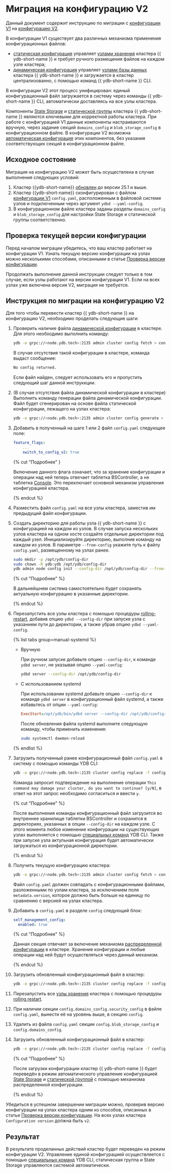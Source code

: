 # Миграция на конфигурацию V2

Данный документ содержит инструкцию по миграции с [конфигурации V1](../../configuration-management/configuration-v2/config-overview.md) на [конфигурацию V2](../../configuration-management/configuration-v2/config-overview.md).

В конфигурации V1 существует два различных механизма применения конфигурационных файлов:

- [статическая конфигурация](../../configuration-management/configuration-v2/config-overview.md#static-config) управляет [узлами хранения](../../../concepts/glossary.md#storage-node) кластера {{ ydb-short-name }} и требует ручного размещения файлов на каждом узле кластера;
- [динамическая конфигурация](../../configuration-management/configuration-v2/config-overview.md#dynamic-config) управляет [узлами базы данных](../../../concepts/glossary.md#database-node) кластера {{ ydb-short-name }} и загружается в кластер централизованно, с помощью команд {{ ydb-short-name }} CLI.

В конфигурации V2 этот процесс унифицирован: единый конфигурационный файл загружается в систему через команды {{ ydb-short-name }} CLI, автоматически доставляясь на все узлы кластера.

Компоненты [State Storage](../../../concepts/glossary.md#state-storage) и [статической группы](../../../concepts/glossary.md#static-group) кластера {{ ydb-short-name }} являются ключевыми для корректной работы кластера. При работе с конфигурацией V1 данные компоненты настраиваются вручную, через задание секций `domains_config` и `blob_storage_config` в конфигурационном файле.
В конфигурации V2 возможна [автоматическая конфигурация](../../configuration-management/configuration-v2/config-overview.md) этих компонентов, без указания соответствующих секций в конфигурационном файле.

## Исходное состояние

Миграция на конфигурацию V2 может быть осуществлена в случае выполнения следующих условий:

1. Кластер {{ydb-short-name}} [обновлен](../../deployment-options/manual/update-executable.md) до версии 25.1 и выше.
1. Кластер {{ydb-short-name}} сконфигурирован с файлом [конфигурации V1](../../configuration-management/configuration-v2/config-overview.md#static-config) `config.yaml`, расположенным в файловой системе узлов и подключенным через аргумент `ydbd --yaml-config`.
1. В конфигурационном файле кластера заданы разделы `domains_config` и `blob_storage_config` для настройки State Storage и статической группы соответственно.

## Проверка текущей версии конфигурации

Перед началом миграции убедитесь, что ваш кластер работает на конфигурации V1. Узнать текущую версию конфигурации на узлах можно несколькими способами, описанными в статье [Проверка версии конфигурации](../configuration-management/check-config-version.md).

Продолжать выполнение данной инструкции следует только в том случае, если узлы работают на версии конфигурации V1. Если на всех узлах уже включена версия V2, миграция не требуется.

## Инструкция по миграции на конфигурацию V2

Для того чтобы перевести кластер {{ ydb-short-name }} на конфигурацию V2, необходимо проделать следующие шаги:

1. Проверить наличие файла [динамической конфигурации](../../configuration-management/configuration-v2/config-overview.md#dynamic-config) в кластере. Для этого необходимо выполнить команду:

    ```bash
    ydb -e grpc://<node.ydb.tech>:2135 admin cluster config fetch > config.yaml
    ```

    В случае отсутствия такой конфигурации в кластере, команда выдаст сообщение:

    ```bash
    No config returned.
    ```

    Если файл найден, следует использовать его и пропустить следующий шаг данной инструккции.

1. (В случае отсутствия файла динамической конфигурации в кластере) Выполнить команду генерации файла динамической конфигурации. Файл будет сгенерирован на основе файла статической конфигурации, лежащего на узлах кластера:

    ```bash
    ydb -e grpc://<node.ydb.tech>:2135 admin cluster config generate > config.yaml
    ```

1. Добавить в полученный на шаге 1 или 2 файл `config.yaml` следующее поле:

    ```yaml
    feature_flags:
        ...
        switch_to_config_v2: true
    ```

    {% cut "Подробнее" }

    Включение данного флага означает, что за хранение конфигурации и операции над ней теперь отвечает таблетка BSController, а не таблетка [Console](../../../concepts/glossary.md#console). Это переключает основной механизм управления конфигурацией кластера.

    {% endcut %}

1. Разместить файл `config.yaml` на все узлы кластера, заместив им предыдущий файл конфигурации.

1. Создать директорию для работы узла {{ ydb-short-name }} с конфигурацией на каждом из узлов. В случае запуска нескольких узлов кластера на одном хосте создайте отдельные директории под каждый узел. Инициализируйте директорию, выполнив команду на каждом из узлов. В параметре `--from-config` укажите путь к файлу `config.yaml`, размещенному на узлах ранее.

    ```bash
    sudo mkdir -p /opt/ydb/config-dir
    sudo chown -R ydb:ydb /opt/ydb/config-dir
    ydb admin node config init --config-dir /opt/ydb/config-dir --from-config /opt/ydb/cfg/config.yaml
    ```

    {% cut "Подробнее" %}

    В дальнейшнем система самостоятельно будет сохранять актуальную конфигурацию в указанные директории.

    {% endcut %}

1. Перезапустить все узлы кластера с помощью процедуры [rolling-restart](../../../maintenance/manual/node_restarting.md), добавив опцию `ydbd --config-dir` при запуске узла с указанием пути до директории, а также убрав опцию `ydbd --yaml-config`.

    {% list tabs group=manual-systemd %}

    - Вручную

        При ручном запуске добавьте опцию `--config-dir`, к команде `ydbd server`, не указывая опцию `--yaml-config`:

        ```bash
        ydbd server --config-dir /opt/ydb/config-dir
        ```

    - С использованием systemd

        При использовании systemd добавьте опцию `--config-dir` к команде `ydbd server` в конфигурационный файл systemd, а также избавьтесь от опции `--yaml-config`:

        ```ini
        ExecStart=/opt/ydb/bin/ydbd server --config-dir /opt/ydb/config-dir
        ```

        После обновления файла systemd выполните следующую команду, чтобы применить изменения:

        ```bash
        sudo systemctl daemon-reload
        ```

    {% endlist %}

1. Загрузить полученный ранее конфигурационный файл `config.yaml` в систему с помощью команды YDB CLI:

    ```bash
    ydb -e grpc://<node.ydb.tech>:2135 cluster config replace -f config.yaml
    ```

    Команда запросит подтверждение на выполнение операции `This command may damage your cluster, do you want to continue? [y/N]`, в ответ на этот запрос необходимо согласиться и ввести `y`.

    {% cut "Подробнее" %}

    После выполнения команды конфигурационный файл загрузится во внутреннее хранилище таблетки BSController и сохранится в директориях, указанных в опции `--config-dir` на каждом узле. C этого момента любое изменение конфигурации на существующих узлах выполняется с помощью [специальных команд](../configuration-v2/update-config.md) YDB CLI. Также при запуске узла актульная конфигурация будет автоматически загружаться из конфигурационной директории.

    {% endcut %}

1. Получить текущую конфигурацию кластера:

    ```bash
    ydb -e grpc://<node.ydb.tech>:2135 admin cluster config fetch > config.yaml
    ```

    Файл `config.yaml` должен совпадать с конфигурационными файлами, разложенными по узлам кластера, за исключением поля `metadata.version`, которое должно быть больше на единицу по сравнению с версией на узлах кластера.

1. Добавить в `config.yaml` в разделе `config` следующий блок:

    ```yaml
    self_management_config:
      enabled: true
    ```

    {% cut "Подробнее" %}

    Данная секция отвечает за включение механизма [распределенной конфигурации](../../../concepts/glossary.md#distributed-configuration) в кластере. Хранение конфигурации и любые операции над ней будут осуществляться через данный механизм.

    {% endcut %}

1. Загрузить обновленный конфигурационный файл в кластер:

    ```bash
    ydb -e grpc://<node.ydb.tech>:2135 cluster config replace -f config.yaml
    ```

1. Перезапустить все [узлы хранения](../../../concepts/glossary.md#storage-node) кластера с помощью процедуры [rolling restart](../../../reference/ydbops/rolling-restart-scenario.md).

1. При наличии секции `config.domains_config.security_config` в файле `config.yaml`, вынести её на уровень выше, в секцию `config`.

1. Удалить из файла `config.yaml` секции `config.blob_storage_config` и `config.domains_config`.

1. Загрузить обновленный конфигурационный файл в кластер:

    ```bash
    ydb -e grpc://<node.ydb.tech>:2135 cluster config replace -f config.yaml
    ```

    {% cut "Подробнее" %}

    После загрузки конфигурации кластер {{ ydb-short-name }} будет переведён в режим автоматического управление конфигурацией [State Storage](../../../reference/configuration/index.md#domains-state) и [статической группой](../../../reference/configuration/index.md#blob_storage_config) с помощью механизма распределенной конфигурации.

    {% endcut %}

Убедиться в успешном завершении миграции можно, проверив версию конфигурации на узлах кластера одним из способов, описанных в статье [Проверка версии конфигурации](../configuration-management/check-config-version.md). На всех узлах кластера `Configuration version` должна быть `v2`.

## Результат

В результате проделанных действий кластер будет переведен на режим конфигурации V2. Управление единой конфигурацией осуществляется с помощью [специальных команд](../configuration-v2/update-config.md) YDB CLI, статическая группа и State Storage управляются системой автоматически.
